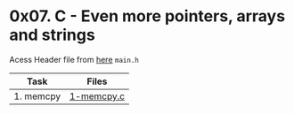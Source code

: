 # 0x07. C - Even more pointers, arrays and strings

Acess Header file from [here](./main.h) `main.h`  

|Task|Files|
|----|-----|
|1. memcpy|[1-memcpy.c](./1-memcpy.c)|

